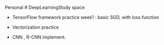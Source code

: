Personal # DeepLearningStudy space

- TensorFlow framework practice
   week1 : basic SGD, with loss function

- Vectorization practice 
- CNN , R-CNN implement. 
